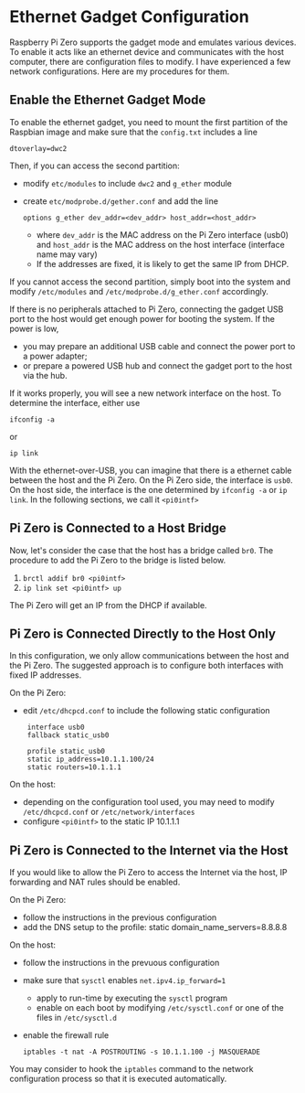 Ethernet Gadget Configuration
=============================

Raspberry Pi Zero supports the gadget mode and emulates various devices.
To enable it acts like an ethernet device and communicates with the host computer,
there are configuration files to modify. I have experienced a few network
configurations. Here are my procedures for them.

Enable the Ethernet Gadget Mode
-------------------------------

To enable the ethernet gadget, you need to mount the first partition of the Raspbian
image and make sure that the `config.txt` includes a line

    dtoverlay=dwc2

Then, if you can access the second partition:

*   modify `etc/modules` to include `dwc2` and `g_ether` module
*   create `etc/modprobe.d/gether.conf` and add the line

        options g_ether dev_addr=<dev_addr> host_addr=<host_addr>
        
    *    where `dev_addr` is the MAC address on the Pi Zero interface (usb0)
         and `host_addr` is the MAC address on the host interface (interface name may vary)
    *    If the addresses are fixed, it is likely to get the same IP from DHCP.

If you cannot access the second partition, simply boot into the system and modify
`/etc/modules` and `/etc/modprobe.d/g_ether.conf` accordingly.

If there is no peripherals attached to Pi Zero, connecting the gadget USB port to the host
would get enough power for booting the system. If the power is low,

*    you may prepare an additional USB cable and connect the power port to a power adapter;
*    or prepare a powered USB hub and connect the gadget port to the host via the hub.

If it works properly, you will see a new network interface on the host. To determine the
interface, either use

    ifconfig -a

or

    ip link

With the ethernet-over-USB, you can imagine that there is a ethernet cable between the host
and the Pi Zero. On the Pi Zero side, the interface is `usb0`. On the host side, the interface
is the one determined by `ifconfig -a` or `ip link`. In the following sections, we call it
`<pi0intf>`

Pi Zero is Connected to a Host Bridge
-------------------------------------

Now, let's consider the case that the host has a bridge called `br0`. The procedure to add
the Pi Zero to the bridge is listed below.

1. `brctl addif br0 <pi0intf>`
2. `ip link set <pi0intf> up`

The Pi Zero will get an IP from the DHCP if available.

Pi Zero is Connected Directly to the Host Only
----------------------------------------------

In this configuration, we only allow communications between the host and the Pi Zero.
The suggested approach is to configure both interfaces with fixed IP addresses.

On the Pi Zero:

*    edit `/etc/dhcpcd.conf` to include the following static configuration

          interface usb0
          fallback static_usb0

          profile static_usb0
          static ip_address=10.1.1.100/24
          static routers=10.1.1.1

On the host:

*    depending on the configuration tool used, you may need to modify `/etc/dhcpcd.conf`
     or `/etc/network/interfaces`
*    configure `<pi0intf>` to the static IP 10.1.1.1


Pi Zero is Connected to the Internet via the Host
-------------------------------------------------

If you would like to allow the Pi Zero to access the Internet via the host,
IP forwarding and NAT rules should be enabled.

On the Pi Zero:

*   follow the instructions in the previous configuration
*   add the DNS setup to the profile:
        static domain_name_servers=8.8.8.8

On the host:

*   follow the instructions in the prevuous configuration
*   make sure that `sysctl` enables `net.ipv4.ip_forward=1`
    *    apply to run-time by executing the `sysctl` program
    *    enable on each boot by modifying `/etc/sysctl.conf`
         or one of the files in `/etc/sysctl.d`
*   enable the firewall rule

        iptables -t nat -A POSTROUTING -s 10.1.1.100 -j MASQUERADE

You may consider to hook the `iptables` command to the network configuration
process so that it is executed automatically.
